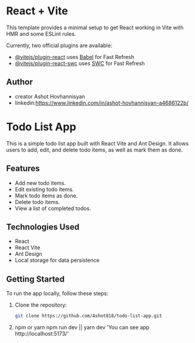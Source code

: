 # React + Vite

This template provides a minimal setup to get React working in Vite with HMR and some ESLint rules.

Currently, two official plugins are available:

- [@vitejs/plugin-react](https://github.com/vitejs/vite-plugin-react/blob/main/packages/plugin-react/README.md) uses [Babel](https://babeljs.io/) for Fast Refresh
- [@vitejs/plugin-react-swc](https://github.com/vitejs/vite-plugin-react-swc) uses [SWC](https://swc.rs/) for Fast Refresh

## Author
- creator Ashot Hovhannisyan
- linkedin:https://www.linkedin.com/in/ashot-hovhannisyan-a4686122b/

# Todo List App

This is a simple todo list app built with React Vite and Ant Design. It allows users to add, edit, and delete todo items, as well as mark them as done.

## Features

- Add new todo items.
- Edit existing todo items.
- Mark todo items as done.
- Delete todo items.
- View a list of completed todos.

## Technologies Used

- React
- React Vite
- Ant Design
- Local storage for data persistence

## Getting Started

To run the app locally, follow these steps:


1. Clone the repository:

   ```bash
   git clone https://github.com/Ashot818/todo-list-app.git

2. npm or yarn 
npm run dev || yarn dev
'You can see app http://localhost:5173/'
